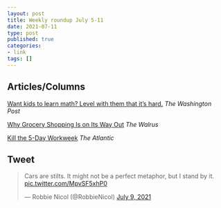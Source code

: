 ```yaml
---
layout: post
title: Weekly roundup July 5-11
date: 2021-07-11
type: post
published: true
categories:
- link
tags: []
---
```


## Articles/Columns

[Want kids to learn math? Level with them that it’s hard.](https://www.washingtonpost.com/outlook/math-hard-easy-teaching-instruction/2021/06/25/4fbec7ac-d46b-11eb-ae54-515e2f63d37d_story.html "Want kids to learn math? Level with them that it’s hard. By Jordan Ellenberg") *The Washington Post*

[Why Grocery Shopping Is on Its Way Out](https://thewalrus.ca/why-grocery-shopping-is-on-its-way-out/ "Why Grocery Shopping Is on Its Way Out By Corey Mintz") *The Walrus*

[Kill the 5-Day Workweek](https://www.theatlantic.com/family/archive/2021/06/four-day-workweek/619222/ "Kill the 5-Day Workweek. By Joe Pinsker") *The Atlantic*

## Tweet

<blockquote class="twitter-tweet" data-dnt="true"><p lang="en" dir="ltr">Cars are stilts. It might not be a perfect metaphor, but I stand by it. <a href="https://t.co/MpvSF5xhP0">pic.twitter.com/MpvSF5xhP0</a></p>&mdash; Robbie Nicol (@RobbieNicol) <a href="https://twitter.com/RobbieNicol/status/1413634635339235334?ref_src=twsrc%5Etfw">July 9, 2021</a></blockquote> <script async src="https://platform.twitter.com/widgets.js" charset="utf-8"></script>
